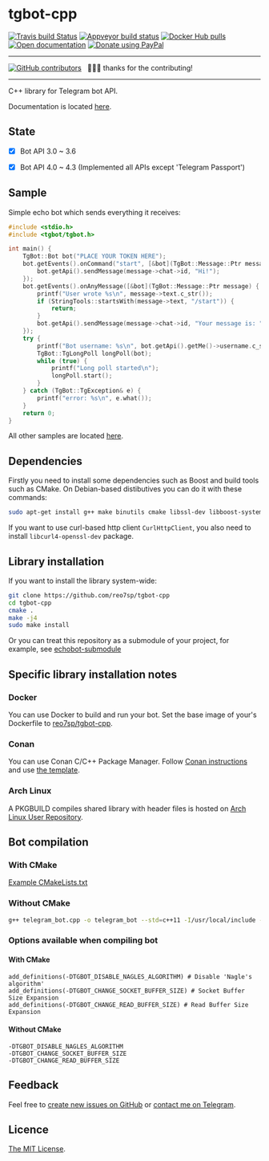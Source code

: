 # tgbot-cpp

[![Travis build Status](https://travis-ci.org/reo7sp/tgbot-cpp.svg?branch=master)](https://travis-ci.org/reo7sp/tgbot-cpp)
[![Appveyor build status](https://ci.appveyor.com/api/projects/status/tncys4p1flm8817m?svg=true)](https://ci.appveyor.com/project/reo7sp/tgbot-cpp)
[![Docker Hub pulls](https://img.shields.io/docker/pulls/reo7sp/tgbot-cpp.svg)](https://hub.docker.com/r/reo7sp/tgbot-cpp/)
[![Open documentation](https://img.shields.io/badge/open-documentation-orange.svg)](http://reo7sp.github.io/tgbot-cpp)
[![Donate using PayPal](https://img.shields.io/badge/donate-PayPal-orange.svg)](https://paypal.me/reo7sp)

---

[![GitHub contributors](https://img.shields.io/github/contributors/reo7sp/tgbot-cpp.svg)](https://github.com/reo7sp/tgbot-cpp/graphs/contributors) &nbsp; 🚀🚀🚀 thanks for the contributing!

---

C++ library for Telegram bot API.

Documentation is located [here](http://reo7sp.github.io/tgbot-cpp).


## State

- [x] Bot API 3.0 ~ 3.6
- [x] Bot API 4.0 ~ 4.3 (Implemented all APIs except 'Telegram Passport')


## Sample

Simple echo bot which sends everything it receives:
```cpp
#include <stdio.h>
#include <tgbot/tgbot.h>

int main() {
    TgBot::Bot bot("PLACE YOUR TOKEN HERE");
    bot.getEvents().onCommand("start", [&bot](TgBot::Message::Ptr message) {
        bot.getApi().sendMessage(message->chat->id, "Hi!");
    });
    bot.getEvents().onAnyMessage([&bot](TgBot::Message::Ptr message) {
        printf("User wrote %s\n", message->text.c_str());
        if (StringTools::startsWith(message->text, "/start")) {
            return;
        }
        bot.getApi().sendMessage(message->chat->id, "Your message is: " + message->text);
    });
    try {
        printf("Bot username: %s\n", bot.getApi().getMe()->username.c_str());
        TgBot::TgLongPoll longPoll(bot);
        while (true) {
            printf("Long poll started\n");
            longPoll.start();
        }
    } catch (TgBot::TgException& e) {
        printf("error: %s\n", e.what());
    }
    return 0;
}
```

All other samples are located [here](samples).


## Dependencies

Firstly you need to install some dependencies such as Boost and build tools such as CMake. On Debian-based distibutives you can do it with these commands:
```sh
sudo apt-get install g++ make binutils cmake libssl-dev libboost-system-dev zlib1g-dev
```
If you want to use curl-based http client `CurlHttpClient`, you also need to install `libcurl4-openssl-dev` package.

## Library installation

If you want to install the library system-wide:
```sh
git clone https://github.com/reo7sp/tgbot-cpp
cd tgbot-cpp
cmake .
make -j4
sudo make install
```

Or you can treat this repository as a submodule of your project, for example, see [echobot-submodule](samples/echobot-submodule/CMakeLists.txt)

## Specific library installation notes

### Docker
You can use Docker to build and run your bot. Set the base image of your's Dockerfile to [reo7sp/tgbot-cpp](https://hub.docker.com/r/reo7sp/tgbot-cpp/).

### Conan
You can use Conan C/C++ Package Manager. Follow [Conan instructions](https://docs.conan.io/en/latest/getting_started.html) and use [the template](https://github.com/reo7sp/tgbot-cpp/tree/master/samples/echobot-conan).

### Arch Linux
A PKGBUILD compiles shared library with header files is hosted on [Arch Linux User Repository](https://aur.archlinux.org/packages/libtgbot-cpp-git/).


## Bot compilation

### With CMake
[Example CMakeLists.txt](samples/echobot/CMakeLists.txt)

### Without CMake
```sh
g++ telegram_bot.cpp -o telegram_bot --std=c++11 -I/usr/local/include -lTgBot -lboost_system -lssl -lcrypto -lpthread
```

### Options available when compiling bot

#### With CMake
```
add_definitions(-DTGBOT_DISABLE_NAGLES_ALGORITHM) # Disable 'Nagle's algorithm'
add_definitions(-DTGBOT_CHANGE_SOCKET_BUFFER_SIZE) # Socket Buffer Size Expansion
add_definitions(-DTGBOT_CHANGE_READ_BUFFER_SIZE) # Read Buffer Size Expansion
```

#### Without CMake
```
-DTGBOT_DISABLE_NAGLES_ALGORITHM
-DTGBOT_CHANGE_SOCKET_BUFFER_SIZE
-DTGBOT_CHANGE_READ_BUFFER_SIZE
```


## Feedback
Feel free to [create new issues on GitHub](https://github.com/reo7sp/tgbot-cpp/issues) or [contact me on Telegram](https://t.me/reo7sp).


## Licence
[The MIT License](http://opensource.org/licenses/MIT).
